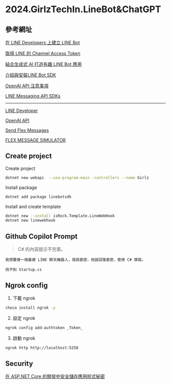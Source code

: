 # 2024.GirlzTechIn.LineBot&ChatGPT
## 參考網址
[在 LINE Developers 上建立 LINE Bot](https://datasciocean.tech/others/create-line-bot/)

[取得 LINE 的 Channel Access Token](https://hackmd.io/@rolence/SyGjWeEF2)

[結合⽣成式 AI 打造有趣 LINE Bot 應⽤](https://s.itho.me/ccms_slides/2023/7/28/c4764d62-8341-4f21-bb06-17146db20c94.pdf)

[介紹與安裝LINE Bot SDK](https://site.cc-work.com/WebUPD/school/ai-linebot/8_%E4%BD%BF%E7%94%A8%20LINE%20Bot%20SDK_v3.2.pdf)

[OpenAI API 注意事項](https://site.cc-work.com/WebUPD/school/ai-linebot/11_%E8%B7%9F%20OpenAI%20API%20%E4%BA%92%E5%8B%95_v1.2_20240506.pdf)

[LINE Messaging API SDKs](https://developers.line.biz/en/docs/messaging-api/line-bot-sdk/)

-----
[LINE Developer](https://developers.line.biz/)

[OpenAI API](https://platform.openai.com/)

[Send Flex Messages](https://developers.line.biz/en/docs/messaging-api/using-flex-messages/)

[FLEX MESSAGE SIMULATOR](https://developers.line.biz/flex-simulator/)

## Create project
Create project
``` bash
dotnet new webapi  --use-program-main -controllers --name Girlz
```

Install package
``` bash
dotnet add package linebotsdk
```

Install and create template
``` bash
dotnet new --install isRock.Template.LineWebHook  
dotnet new linewebhook
```

## Github Copilot Prompt
> C# 的內容提示不完善。

``` text
我想要做一個基礎 LINE 聊天機器人，我說甚麼，他就回復甚麼，使用 C# 撰寫。
```

``` text
找不到 Startup.cs
```

## Ngrok config

1. 下載 ngrok
``` bash
choco install ngrok -y
```

2. 設定 ngrok
``` bash
ngrok config add-authtoken _Token_
```

3. 啟動 ngrok
``` bash
ngrok http http://localhost:5258
```

## Security
[在 ASP.NET Core 的開發中安全儲存應用程式秘密](https://learn.microsoft.com/zh-tw/aspnet/core/security/app-secrets?view=aspnetcore-8.0&tabs=windows)
